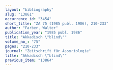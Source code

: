 ```yaml
---
layout: "bibliography"
slug: "13861"
occurrence_id: "3454"
short_title: "ZA 75 (1985 publ. 1986), 210-233"
author: "Farber, Walter"
publication_year: "1985 publ. 1986"
title: "Akkadisch \"blind\""
volume_no_: "75"
pages: "210-233"
journal: "Zeitschrift für Assyriologie"
title: "Akkadisch \"blind\""
previous_item: "13864"
---
```

